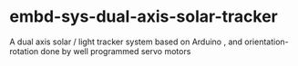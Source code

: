 # embd-sys-dual-axis-solar-tracker
A dual axis solar / light tracker system based on Arduino , and orientation-rotation done by well programmed servo motors
